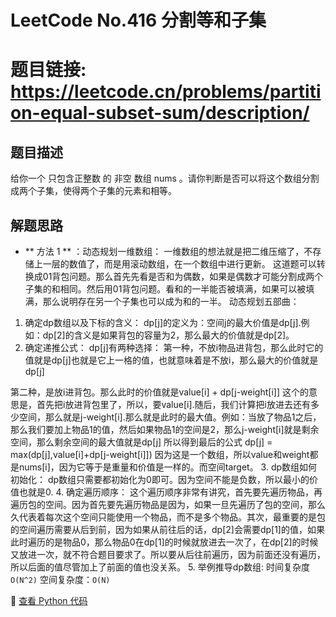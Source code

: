 # LeetCode No.416 分割等和子集

# 题目链接: https://leetcode.cn/problems/partition-equal-subset-sum/description/


## 题目描述
给你一个 只包含正整数 的 非空 数组 nums 。请你判断是否可以将这个数组分割成两个子集，使得两个子集的元素和相等。

## 解题思路
- ** 方法 1 ** ：动态规划一维数组：
一维数组的想法就是把二维压缩了，不存储上一层的数值了，而是用滚动数组，在一个数组中进行更新。
这道题可以转换成01背包问题。那么首先先看是否和为偶数，如果是偶数才可能分割成两个子集的和相同。然后用01背包问题。看和的一半能否被填满，如果可以被填满，那么说明存在另一个子集也可以成为和的一半。
动态规划五部曲：
1. 确定dp数组以及下标的含义：
dp[j]的定义为：空间j的最大价值是dp[j].例如：dp[2]的含义是如果背包的容量为2，那么最大的价值就是dp[2]。
2. 确定递推公式：
dp[j]有两种选择：
第一种，不放i物品进背包，那么此时它的值就是dp[j]也就是它上一格的值，也就意味着是不放i，那么最大的价值就是dp[j]

第二种，是放i进背包。那么此时的价值就是value[i] + dp[j-weight[i]]
这个的意思是，首先把i放进背包里了，所以，要value[i].随后，我们计算把i放进去还有多少空间，那么就是j-weight[i].那么就是此时的最大值。例如：当放了物品1之后，那么我们要加上物品1的值，然后如果物品1的空间是2，那么j-weight[i]就是剩余空间，那么剩余空间的最大值就是dp[j]
所以得到最后的公式
dp[j] = max(dp[j],value[i]+dp[j-weight[i]])
因为这是一个数组，所以value和weight都是nums[i]，因为它等于是重量和价值是一样的。而空间target。
3. dp数组如何初始化：
dp数组只需要都初始化为0即可。因为空间不能是负数，所以最小的价值也就是0.
4. 确定遍历顺序：
这个遍历顺序非常有讲究，首先要先遍历物品，再遍历包的空间。因为首先要先遍历物品是因为，如果一旦先遍历了包的空间，那么久代表着每次这个空间只能使用一个物品，而不是多个物品。其次，最重要的是包的空间遍历需要从后到前，因为如果从前往后的话，dp[2]会需要dp[1]的值，如果此时遍历的是物品0，那么物品0在dp[1]的时候就放进去一次了，在dp[2]的时候又放进一次，就不符合题目要求了。所以要从后往前遍历，因为前面还没有遍历，所以后面的值尽管加上了前面的值也没关系。
5. 举例推导dp数组:
时间复杂度`O(N^2)` 
空间复杂度：`O(N)` 


📌 [查看 Python 代码](../solutions/python/No_416_分割等和子集.py)